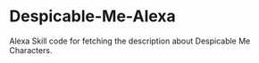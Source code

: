 # Despicable-Me-Alexa
Alexa Skill code for fetching the description about Despicable Me Characters.
